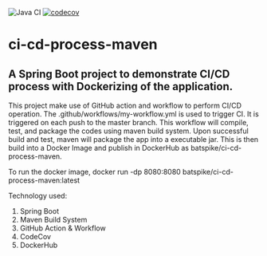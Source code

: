 ![Java CI](https://github.com/batspike/ci-cd-process-maven/workflows/Java%20CI/badge.svg?branch=master)
[![codecov](https://codecov.io/github/batspike/ci-cd-process-maven/coverage.svg?branch=master)](https://codecov.io/github/batspike/ci-cd-process-maven?branch=master)

# ci-cd-process-maven
## A Spring Boot project to demonstrate CI/CD process with Dockerizing of the application.
This project make use of GitHub action and workflow to perform CI/CD operation. 
The .github/workflows/my-workflow.yml is used to trigger CI. It is triggered on each push to the master branch.
This workflow will compile, test, and package the codes using maven build system. Upon successful build
and test, maven will package the app into a executable jar. This is then build into a Docker Image and publish
in DockerHub as batspike/ci-cd-process-maven.

To run the docker image,
    docker run -dp 8080:8080 batspike/ci-cd-process-maven:latest

Technology used:
1. Spring Boot
2. Maven Build System
2. GitHub Action & Workflow
3. CodeCov
4. DockerHub
